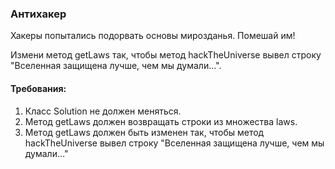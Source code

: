
### Антихакер

Хакеры попытались подорвать основы мирозданья.
Помешай им!

Измени метод getLaws так, чтобы метод hackTheUniverse вывел строку &quot;Вселенная защищена лучше, чем мы думали...&quot;.


#### Требования:
1.	Класс Solution не должен меняться.
2.	Метод getLaws должен возвращать строки из множества laws.
3.	Метод getLaws должен быть изменен так, чтобы метод hackTheUniverse вывел строку &quot;Вселенная защищена лучше, чем мы думали...&quot;

